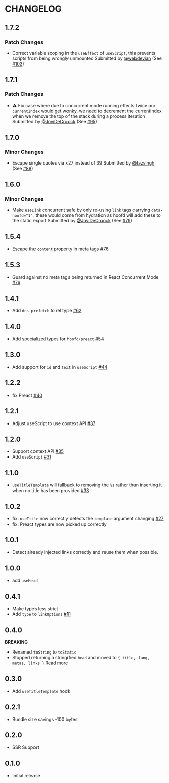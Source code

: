 # CHANGELOG

## 1.7.2

### Patch Changes

- Correct variable scoping in the `useEffect` of `useScript`, this prevents scripts from being wrongly unmounted
  Submitted by [@webdevian](https://github.com/webdevian) (See [#103](https://github.com/0no-co/hoofd/pull/103))

## 1.7.1

### Patch Changes

- ⚠️ Fix case where due to concurrent mode running effects twice our `currentIndex` would get wonky, we need to decrement the currentIndex when we remove the top of the stack during a process iteration
  Submitted by [@JoviDeCroock](https://github.com/JoviDeCroock) (See [#95](https://github.com/0no-co/hoofd/pull/95))

## 1.7.0

### Minor Changes

- Escape single quotes via x27 instead of 39
  Submitted by [@tazsingh](https://github.com/tazsingh) (See [#88](https://github.com/0no-co/hoofd/pull/88))

## 1.6.0

### Minor Changes

- Make `useLink` concurrent safe by only re-using `link` tags carrying `data-hoofd="1"`, these would come from hydration as hoofd will add these to the static export
  Submitted by [@JoviDeCroock](https://github.com/JoviDeCroock) (See [#79](https://github.com/0no-co/hoofd/pull/79))

## 1.5.4

- Escape the `content` property in meta tags [#76](https://github.com/0no-co/hoofd/pull/78)

## 1.5.3

- Guard against no meta tags being returned in React Concurrent Mode [#76](https://github.com/0no-co/hoofd/pull/76)

## 1.4.1

- Add `dns-prefetch` to rel type [#62](https://github.com/JoviDeCroock/hoofd/pull/62)

## 1.4.0

- Add specialized types for `hoofd/preact` [#54](https://github.com/JoviDeCroock/hoofd/pull/54)

## 1.3.0

- Add support for `id` and `text` in `useScript` [#44](https://github.com/JoviDeCroock/hoofd/pull/44)

## 1.2.2

- fix Preact [#40](https://github.com/JoviDeCroock/hoofd/pull/40)

## 1.2.1

- Adjust useScript to use context API [#37](https://github.com/JoviDeCroock/hoofd/pull/37)

## 1.2.0

- Support context API [#35](https://github.com/JoviDeCroock/hoofd/pull/35)
- Add `useScript` [#31](https://github.com/JoviDeCroock/hoofd/pull/31)

## 1.1.0

- `useTitleTemplate` will fallback to removing the `%s` rather than inserting it when no title has been provided [#33](https://github.com/JoviDeCroock/hoofd/pull/33)

## 1.0.2

- fix: `useTitle` now correctly detects the `template` argument changing [#27](https://github.com/JoviDeCroock/hoofd/commit/c6493ff5f4a58da178066d742b0c974e5eda0839)
- fix: Preact types are now picked up correctly

## 1.0.1

- Detect already injected links correctly and reuse them when possible.

## 1.0.0

- add `useHead`

## 0.4.1

- Make types less strict
- Add `type` to `linkOptions` [#11](https://github.com/JoviDeCroock/hoofd/pull/11)

## 0.4.0

**BREAKING**

- Renamed `toString` to `toStatic`
- Stopped returning a stringified `head` and moved to `{ title, lang, metas, links }` [Read more](./README.md#SSR)

## 0.3.0

- Add `useTitleTemplate` hook

## 0.2.1

- Bundle size savings -100 bytes

## 0.2.0

- SSR Support

## 0.1.0

- Initial release
